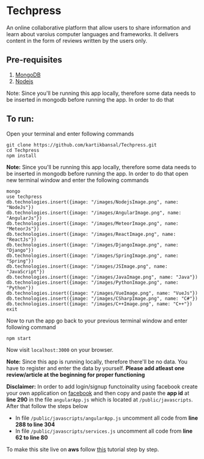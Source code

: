 # Techpress
An online collaborative platform that allow users to share information and learn about varoius
computer languages and frameworks. It delivers content in the form of reviews written by the users only.  

## Pre-requisites

1. [MongoDB](https://www.mongodb.com/)
2. [Nodejs](https://nodejs.org/en/)

Note: Since you'll be running this app locally, therefore some data needs to be inserted in mongodb before running the app. In order to do that  

## To run:

Open your terminal and enter following commands

    git clone https://github.com/kartikbansal/Techpress.git
    cd Techpress
    npm install

**Note:** Since you'll be running this app locally, therefore some data needs to be inserted in mongodb before running the app. In order to do that open new terminal window and enter the following commands

    mongo
    use techpress
    db.technologies.insert({image: "/images/NodejsImage.png", name: "NodeJs"})
    db.technologies.insert({image: "/images/AngularImage.png", name: "AngularJs"})
    db.technologies.insert({image: "/images/MeteorImage.png", name: "MeteorJs"})
    db.technologies.insert({image: "/images/ReactImage.png", name: "ReactJs"})
    db.technologies.insert({image: "/images/DjangoImage.png", name: "Django"})
    db.technologies.insert({image: "/images/SpringImage.png", name: "Spring"})
    db.technologies.insert({image: "/images/JSImage.png", name: "JavaScript"})
    db.technologies.insert({image: "/images/JavaImage.png", name: "Java"})
    db.technologies.insert({image: "/images/PythonImage.png", name: "Python"})
    db.technologies.insert({image: "/images/VueImage.png", name: "VueJs"})
    db.technologies.insert({image: "/images/CSharpImage.png", name: "C#"})
    db.technologies.insert({image: "/images/C++Image.png", name: "C++"})
    exit

Now to run the app go back to your previous terminal window and enter following command

    npm start

Now visit ```localhost:3000``` on your browser.

**Note:** Since this app is running locally, therefore there'll be no data. You have to register and enter the data by yourself. **Please add atleast one review/article at the beginning for proper functioning**  

**Disclaimer:** In order to add login/signup functoinality using facebook create your own application on [facebook](https://developers.facebook.com/) and then copy and paste the **app id** at **line 290** in the file ```angularApp.js``` which is located at ```/public/javascripts```. After that follow the steps below
+ In file ```/public/javascripts/angularApp.js``` uncomment all code from **line 288 to line 304**
+ In file ```/public/javascripts/services.js``` uncomment all code from **line 62 to line 80**

To make this site live on **aws** follow [this](https://scotch.io/tutorials/deploying-a-mean-app-to-amazon-ec2-part-1) tutorial step by step.
